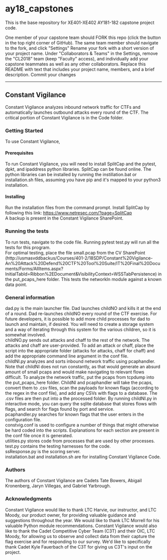 # ay18_capstones
This is the base repository for XE401-XE402 AY181-182 capstone project code.

One member of your capstone team should FORK this repo (click the button in the top right corner of GitHub).
The same team member should navigate to the fork, and click "Settings"
Rename your fork with a short version of your project name.
Under "Collaborators & Teams" in the Settings, remove the "CL2018" team (keep "Faculty" access), and individually add your capstone teammates as well as any other collaborators.
Replace this README with text that includes your project name, members, and a brief description.
Commit your changes

*************
## Constant Vigilance  
Constant Vigilance analyzes inbound network traffic for CTFs and automatically launches outbound attacks every round of the CTF. The critical portion of Constant Vigilance is in the Code folder.  
### Getting Started  
To use Constant Vigilance,  

#### Prerequisites  
To run Constant Vigilance, you will need to install SplitCap and the pytest, dpkt, and ipaddress python libraries. SplitCap can be found online. The python libraries can be installed by running the instillation.bat or installation.sh files, assuming you have pip and it's mapped to your python3 installation.  

#### Installing  
Run the installation files from the command prompt. Install SplitCap by following this link: https://www.netresec.com/?page=SplitCap  
A backup is present in the Constant Vigilance SharePoint.    

### Running the tests  
To run tests, navigate to the code file. Running pytest test.py will run all the tests for this program.  
For optimal testing, place the file small.pcap from the CV SharePoint (http://usmasvddbackus/Courses/401-2/18SDP/Constant%20Vigilance-An%20Attack%20Defend%20CTF%20Tool%20Suite/IT%20Final%20Documents/Forms/AllItems.aspx?InitialTabId=Ribbon%2EDocument&VisibilityContext=WSSTabPersistence) in the put_pcaps_here folder. This tests the networkIn module against a known data point.  

### General information  
dad.py is the main launcher file. Dad launches childNO and kills it at the end of a round. Dad re-launches childNO every round of the CTF exercise. For future developers, it is possible to add more child processes for dad to launch and maintain, if desired.  You will need to create a storage system and a way of iterating through this system for the various children, so it is somewhat involved.  
childNO.py sends out attacks and chaff to the rest of the network. The attacks and chaff are user-provided. To add an attack or chaff, place the script into the appropriate folder (attacks for attacks, chaff for chaff) and add the appropriate command line argument in the conf file.  
childNI.py analyzes and sorts inbound network traffic using pcaphandler. Note that childNI does not run constantly, as that would generate an absurd amount of small pcaps and would make navigating to relevant flows difficult. To analyze the network traffic, put the pcaps from tcpdump into the put_pcaps_here folder. ChildNI and pcaphandler will take the pcaps, convert them to .csv files, scan the payloads for known flags (according to the regex in the conf file), and add any CSVs with flags to a database. The .csv files are then put into a the processed folder. By running childNI.py in interactive mode, you can query the sqlite database that stores flows with flags, and search for flags found by port and service.  
pcaphandler.py searches for known flags that the user enters in the configuration file.  
constvig.conf is used to configure a number of things that might otherwise be hard coded into the scripts. Explanations for each section are present in the conf file once it is generated.  
utilities.py stores code from processes that are used by other processes.  
test.py contains the testing harnesses for the code.  
ssResponse.py is the scoring server.  
installation.bat and installation.sh are for installing Constant Vigilance Code.  

### Authors  
The authors of Constant Vigilance are Cadets Tate Bowers, Abigail Kronenberg, Jaryn Villegas, and Gabriel Yarbrough.

### Acknowledgments  
Constant Vigilance would like to thank LTC Harvie, our instructor,  and LTC Moody, our product owner, for providing valuable guidance and suggestions throughout the year. We would like to thank LTC Morrell for his valuable Python module recommendations. Constant Vigilance would also like to thank the Cadet Competitive Cyber Team (C3T) and their OIC, LTC Moody, for allowing us to observe and collect data from their capture the flag exercise and for responding to our survey. We'd like to specifically thank Cadet Kyle Fauerbach of the C3T for giving us C3T's input on the project.

